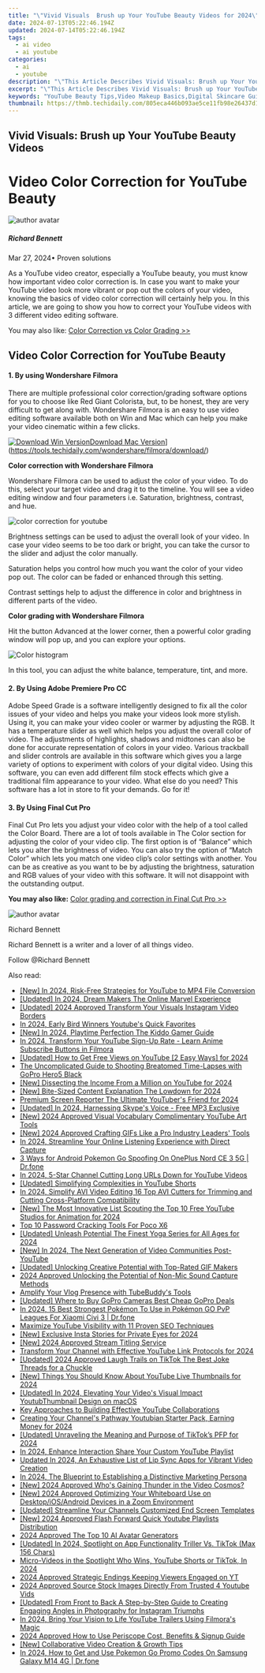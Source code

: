```yaml
---
title: "\"Vivid Visuals  Brush up Your YouTube Beauty Videos for 2024\""
date: 2024-07-13T05:22:46.194Z
updated: 2024-07-14T05:22:46.194Z
tags:
  - ai video
  - ai youtube
categories:
  - ai
  - youtube
description: "\"This Article Describes Vivid Visuals: Brush up Your YouTube Beauty Videos for 2024\""
excerpt: "\"This Article Describes Vivid Visuals: Brush up Your YouTube Beauty Videos for 2024\""
keywords: "YouTube Beauty Tips,Video Makeup Basics,Digital Skincare Guide,Hairstyle Creation,Eye Shadow Techniques,Lip Liner Tricks,Haircut VFX Ideas"
thumbnail: https://thmb.techidaily.com/805eca446b093ae5ce11fb98e26437d115f412aa3eb3971cf8c85804bd7c66ed.jpg
---
```


## Vivid Visuals: Brush up Your YouTube Beauty Videos

# Video Color Correction for YouTube Beauty

![author avatar](https://images.wondershare.com/filmora/article-images/richard-bennett.jpg)

##### Richard Bennett

 Mar 27, 2024• Proven solutions

As a YouTube video creator, especially a YouTube beauty, you must know how important video color correction is. In case you want to make your YouTube video look more vibrant or pop out the colors of your video, knowing the basics of video color correction will certainly help you. In this article, we are going to show you how to correct your YouTube videos with 3 different video editing software.

You may also like: [Color Correction vs Color Grading >>](https://tools.techidaily.com/wondershare/filmora/download/)

## Video Color Correction for YouTube Beauty

#### 1\.  By using Wondershare Filmora

There are multiple professional color correction/grading software options for you to choose like Red Giant Colorista, but, to be honest, they are very difficult to get along with. Wondershare Filmora is an easy to use video editing software available both on Win and Mac which can help you make your video cinematic within a few clicks.

[![Download Win Version](https://images.wondershare.com/filmora/guide/download-btn-win.jpg)](https://tools.techidaily.com/wondershare/filmora/download/)[Download Mac Version](https://images.wondershare.com/filmora/guide/download-btn-mac.jpg)](https://tools.techidaily.com/wondershare/filmora/download/)

**Color correction with Wondershare Filmora**

Wondershare Filmora can be used to adjust the color of your video. To do this, select your target video and drag it to the timeline. You will see a video editing window and four parameters i.e. Saturation, brightness, contrast, and hue.

![color correction for youtube](https://images.wondershare.com/filmora/article-images/color-correction-vs-color-grading-1.jpg)

Brightness settings can be used to adjust the overall look of your video. In case your video seems to be too dark or bright, you can take the cursor to the slider and adjust the color manually.

Saturation helps you control how much you want the color of your video pop out. The color can be faded or enhanced through this setting.

Contrast settings help to adjust the difference in color and brightness in different parts of the video.

**Color grading with Wondershare Filmora**

Hit the button Advanced at the lower corner, then a powerful color grading window will pop up, and you can explore your options.

![Color histogram](https://images.wondershare.com/filmora/article-images/color-correction-vs-color-grading-3.jpg)

In this tool, you can adjust the white balance, temperature, tint, and more.

#### 2\.  By Using Adobe Premiere Pro CC

Adobe Speed Grade is a software intelligently designed to fix all the color issues of your video and helps you make your videos look more stylish. Using it, you can make your video cooler or warmer by adjusting the RGB. It has a temperature slider as well which helps you adjust the overall color of video. The adjustments of highlights, shadows and midtones can also be done for accurate representation of colors in your video. Various trackball and slider controls are available in this software which gives you a large variety of options to experiment with colors of your digital video. Using this software, you can even add different film stock effects which give a traditional film appearance to your video. What else do you need? This software has a lot in store to fit your demands. Go for it!

#### 3\.  By Using Final Cut Pro

Final Cut Pro lets you adjust your video color with the help of a tool called the Color Board. There are a lot of tools available in The Color section for adjusting the color of your video clip. The first option is of “Balance” which lets you alter the brightness of video. You can also try the option of “Match Color” which lets you match one video clip’s color settings with another. You can be as creative as you want to be by adjusting the brightness, saturation and RGB values of your video with this software. It will not disappoint with the outstanding output.

**You may also like:** [Color grading and correction in Final Cut Pro >>](https://tools.techidaily.com/wondershare/filmora/download/)

![author avatar](https://images.wondershare.com/filmora/article-images/richard-bennett.jpg)

Richard Bennett

Richard Bennett is a writer and a lover of all things video.

Follow @Richard Bennett


<ins class="adsbygoogle"
     style="display:block"
     data-ad-format="autorelaxed"
     data-ad-client="ca-pub-7571918770474297"
     data-ad-slot="1223367746"></ins>



<ins class="adsbygoogle"
     style="display:block"
     data-ad-client="ca-pub-7571918770474297"
     data-ad-slot="8358498916"
     data-ad-format="auto"
     data-full-width-responsive="true"></ins>



<span class="atpl-alsoreadstyle">Also read:</span>
<div><ul>
<li><a href="https://youtube-web.techidaily.com/n-2024-risk-free-strategies-for-youtube-to-mp4-file-conversion/"><u>[New] In 2024, Risk-Free Strategies for YouTube to MP4 File Conversion</u></a></li>
<li><a href="https://youtube-web.techidaily.com/ed-in-2024-dream-makers-the-online-marvel-experience/"><u>[Updated] In 2024, Dream Makers  The Online Marvel Experience</u></a></li>
<li><a href="https://instagram-videos.techidaily.com/updated-2024-approved-transform-your-visuals-instagram-video-borders/"><u>[Updated] 2024 Approved  Transform Your Visuals  Instagram Video Borders</u></a></li>
<li><a href="https://youtube-web.techidaily.com/24-early-bird-winners-youtubes-quick-favorites/"><u>In 2024, Early Bird Winners  Youtube's Quick Favorites</u></a></li>
<li><a href="https://screen-sharing-recording.techidaily.com/new-in-2024-playtime-perfection-the-kiddo-gamer-guide/"><u>[New] In 2024, Playtime Perfection  The Kiddo Gamer Guide</u></a></li>
<li><a href="https://youtube-web.techidaily.com/24-transform-your-youtube-sign-up-rate-learn-anime-subscribe-buttons-in-filmora/"><u>In 2024, Transform Your YouTube Sign-Up Rate - Learn Anime Subscribe Buttons in Filmora</u></a></li>
<li><a href="https://youtube-web.techidaily.com/ed-how-to-get-free-views-on-youtube-2-easy-ways-for-2024/"><u>[Updated] How to Get Free Views on YouTube [2 Easy Ways] for 2024</u></a></li>
<li><a href="https://extra-lessons.techidaily.com/the-uncomplicated-guide-to-shooting-breatomed-time-lapses-with-gopro-hero5-black/"><u>The Uncomplicated Guide to Shooting Breatomed Time-Lapses with GoPro Hero5 Black</u></a></li>
<li><a href="https://youtube-web.techidaily.com/issecting-the-income-from-a-million-on-youtube-for-2024/"><u>[New] Dissecting the Income From a Million on YouTube for 2024</u></a></li>
<li><a href="https://youtube-web.techidaily.com/ite-sized-content-explanation-the-lowdown-for-2024/"><u>[New] Bite-Sized Content Explanation  The Lowdown for 2024</u></a></li>
<li><a href="https://youtube-web.techidaily.com/um-screen-reporter-the-ultimate-youtubers-friend-for-2024/"><u>Premium Screen Reporter  The Ultimate YouTuber's Friend for 2024</u></a></li>
<li><a href="https://screen-video-capture.techidaily.com/updated-in-2024-harnessing-skypes-voice-free-mp3-exclusive/"><u>[Updated] In 2024, Harnessing Skype's Voice - Free MP3 Exclusive</u></a></li>
<li><a href="https://youtube-web.techidaily.com/024-approved-visual-vocabulary-complimentary-youtube-art-tools/"><u>[New] 2024 Approved  Visual Vocabulary  Complimentary YouTube Art Tools</u></a></li>
<li><a href="https://youtube-web.techidaily.com/024-approved-crafting-gifs-like-a-pro-industry-leaders-tools/"><u>[New] 2024 Approved  Crafting GIFs Like a Pro  Industry Leaders' Tools</u></a></li>
<li><a href="https://youtube-web.techidaily.com/24-streamline-your-online-listening-experience-with-direct-capture/"><u>In 2024, Streamline Your Online Listening Experience with Direct Capture</u></a></li>
<li><a href="https://android-pokemon-go.techidaily.com/3-ways-for-android-pokemon-go-spoofing-on-oneplus-nord-ce-3-5g-drfone-by-drfone-virtual-android/"><u>3 Ways for Android Pokemon Go Spoofing On OnePlus Nord CE 3 5G | Dr.fone</u></a></li>
<li><a href="https://youtube-videos.techidaily.com/in-2024-5-star-channel-cutting-long-urls-down-for-youtube-videos/"><u>In 2024, 5-Star Channel  Cutting Long URLs Down for YouTube Videos</u></a></li>
<li><a href="https://youtube-web.techidaily.com/ed-simplifying-complexities-in-youtube-shorts/"><u>[Updated] Simplifying Complexities in YouTube Shorts</u></a></li>
<li><a href="https://video-creation-software.techidaily.com/in-2024-simplify-avi-video-editing-16-top-avi-cutters-for-trimming-and-cutting-cross-platform-compatibility/"><u>In 2024, Simplify AVI Video Editing 16 Top AVI Cutters for Trimming and Cutting Cross-Platform Compatibility</u></a></li>
<li><a href="https://youtube-web.techidaily.com/he-most-innovative-list-scouting-the-top-10-free-youtube-studios-for-animation-for-2024/"><u>[New] The Most Innovative List  Scouting the Top 10 Free YouTube Studios for Animation for 2024</u></a></li>
<li><a href="https://easy-unlock-android.techidaily.com/top-10-password-cracking-tools-for-poco-x6-by-drfone-android/"><u>Top 10 Password Cracking Tools For Poco X6</u></a></li>
<li><a href="https://youtube-web.techidaily.com/ed-unleash-potential-the-finest-yoga-series-for-all-ages-for-2024/"><u>[Updated] Unleash Potential  The Finest Yoga Series for All Ages for 2024</u></a></li>
<li><a href="https://youtube-web.techidaily.com/n-2024-the-next-generation-of-video-communities-post-youtube/"><u>[New] In 2024, The Next Generation of Video Communities Post-YouTube</u></a></li>
<li><a href="https://youtube-web.techidaily.com/ed-unlocking-creative-potential-with-top-rated-gif-makers/"><u>[Updated] Unlocking Creative Potential with Top-Rated GIF Makers</u></a></li>
<li><a href="https://youtube-web.techidaily.com/approved-unlocking-the-potential-of-non-mic-sound-capture-methods/"><u>2024 Approved  Unlocking the Potential of Non-Mic Sound Capture Methods</u></a></li>
<li><a href="https://youtube-video-recordings.techidaily.com/amplify-your-vlog-presence-with-tubebuddys-tools/"><u>Amplify Your Vlog Presence with TubeBuddy's Tools</u></a></li>
<li><a href="https://extra-information.techidaily.com/updated-where-to-buy-gopro-cameras-best-cheap-gopro-deals/"><u>[Updated] Where to Buy GoPro Cameras  Best Cheap GoPro Deals</u></a></li>
<li><a href="https://change-location.techidaily.com/in-2024-15-best-strongest-pokemon-to-use-in-pokemon-go-pvp-leagues-for-xiaomi-civi-3-drfone-by-drfone-virtual-android/"><u>In 2024, 15 Best Strongest Pokémon To Use in Pokémon GO PvP Leagues For Xiaomi Civi 3 | Dr.fone</u></a></li>
<li><a href="https://youtube-web.techidaily.com/ize-youtube-visibility-with-11-proven-seo-techniques/"><u>Maximize YouTube Visibility with 11 Proven SEO Techniques</u></a></li>
<li><a href="https://instagram-videos.techidaily.com/new-exclusive-insta-stories-for-private-eyes-for-2024/"><u>[New] Exclusive Insta Stories for Private Eyes for 2024</u></a></li>
<li><a href="https://youtube-web.techidaily.com/024-approved-stream-titling-service/"><u>[New] 2024 Approved  Stream Titling Service</u></a></li>
<li><a href="https://youtube-web.techidaily.com/form-your-channel-with-effective-youtube-link-protocols-for-2024/"><u>Transform Your Channel with Effective YouTube Link Protocols for 2024</u></a></li>
<li><a href="https://tiktok-video-recordings.techidaily.com/updated-2024-approved-laugh-trails-on-tiktok-the-best-joke-threads-for-a-chuckle/"><u>[Updated] 2024 Approved  Laugh Trails on TikTok  The Best Joke Threads for a Chuckle</u></a></li>
<li><a href="https://youtube-web.techidaily.com/hings-you-should-know-about-youtube-live-thumbnails-for-2024/"><u>[New] Things You Should Know About YouTube Live Thumbnails for 2024</u></a></li>
<li><a href="https://youtube-web.techidaily.com/ed-in-2024-elevating-your-videos-visual-impact-youtubthumbnail-design-on-macos/"><u>[Updated] In 2024, Elevating Your Video's Visual Impact  YoutubThumbnail Design on macOS</u></a></li>
<li><a href="https://youtube-web.techidaily.com/pproaches-to-building-effective-youtube-collaborations/"><u>Key Approaches to Building Effective YouTube Collaborations</u></a></li>
<li><a href="https://youtube-web.techidaily.com/ing-your-channels-pathway-youtubian-starter-pack-earning-money-for-2024/"><u>Creating Your Channel's Pathway  Youtubian Starter Pack, Earning Money for 2024</u></a></li>
<li><a href="https://tiktok-video-recordings.techidaily.com/updated-unraveling-the-meaning-and-purpose-of-tiktoks-pfp-for-2024/"><u>[Updated] Unraveling the Meaning and Purpose of TikTok’s PFP for 2024</u></a></li>
<li><a href="https://youtube-web.techidaily.com/24-enhance-interaction-share-your-custom-youtube-playlist/"><u>In 2024, Enhance Interaction  Share Your Custom YouTube Playlist</u></a></li>
<li><a href="https://ai-video-translation.techidaily.com/updated-in-2024-an-exhaustive-list-of-lip-sync-apps-for-vibrant-video-creation/"><u>Updated In 2024, An Exhaustive List of Lip Sync Apps for Vibrant Video Creation</u></a></li>
<li><a href="https://youtube-web.techidaily.com/24-the-blueprint-to-establishing-a-distinctive-marketing-persona/"><u>In 2024, The Blueprint to Establishing a Distinctive Marketing Persona</u></a></li>
<li><a href="https://youtube-web.techidaily.com/024-approved-whos-gaining-thunder-in-the-video-cosmos/"><u>[New] 2024 Approved  Who's Gaining Thunder in the Video Cosmos?</u></a></li>
<li><a href="https://screen-recording.techidaily.com/new-2024-approved-optimizing-your-whiteboard-use-on-desktopiosandroid-devices-in-a-zoom-environment/"><u>[New] 2024 Approved  Optimizing Your Whiteboard Use on Desktop/iOS/Android Devices in a Zoom Environment</u></a></li>
<li><a href="https://youtube-web.techidaily.com/ed-streamline-your-channels-customized-end-screen-templates/"><u>[Updated] Streamline Your Channels  Customized End Screen Templates</u></a></li>
<li><a href="https://youtube-web.techidaily.com/024-approved-flash-forward-quick-youtube-playlists-distribution/"><u>[New] 2024 Approved  Flash Forward  Quick Youtube Playlists Distribution</u></a></li>
<li><a href="https://ai-topics.techidaily.com/2024-approved-the-top-10-ai-avatar-generators/"><u>2024 Approved The Top 10 AI Avatar Generators</u></a></li>
<li><a href="https://tiktok-clips.techidaily.com/updated-in-2024-spotlight-on-app-functionality-triller-vs-tiktok-max-156-chars/"><u>[Updated] In 2024, Spotlight on App Functionality  Triller Vs. TikTok (Max 156 Chars)</u></a></li>
<li><a href="https://youtube-web.techidaily.com/-videos-in-the-spotlight-who-wins-youtube-shorts-or-tiktok-in-2024/"><u>Micro-Videos in the Spotlight  Who Wins, YouTube Shorts or TikTok, In 2024</u></a></li>
<li><a href="https://youtube-web.techidaily.com/approved-strategic-endings-keeping-viewers-engaged-on-yt/"><u>2024 Approved  Strategic Endings  Keeping Viewers Engaged on YT</u></a></li>
<li><a href="https://youtube-web.techidaily.com/approved-source-stock-images-directly-from-trusted-4-youtube-vids/"><u>2024 Approved  Source Stock Images Directly From Trusted 4 Youtube Vids</u></a></li>
<li><a href="https://instagram-video-recordings.techidaily.com/updated-from-front-to-back-a-step-by-step-guide-to-creating-engaging-angles-in-photography-for-instagram-triumphs/"><u>[Updated] From Front to Back  A Step-by-Step Guide to Creating Engaging Angles in Photography for Instagram Triumphs</u></a></li>
<li><a href="https://youtube-web.techidaily.com/24-bring-your-vision-to-life-youtube-trailers-using-filmoras-magic/"><u>In 2024, Bring Your Vision to Life  YouTube Trailers Using Filmora's Magic</u></a></li>
<li><a href="https://some-guidance.techidaily.com/2024-approved-how-to-use-periscope-cost-benefits-and-signup-guide/"><u>2024 Approved  How to Use Periscope  Cost, Benefits & Signup Guide</u></a></li>
<li><a href="https://youtube-web.techidaily.com/ollaborative-video-creation-and-growth-tips/"><u>[New] Collaborative Video Creation & Growth Tips</u></a></li>
<li><a href="https://change-location.techidaily.com/in-2024-how-to-get-and-use-pokemon-go-promo-codes-on-samsung-galaxy-m14-4g-drfone-by-drfone-virtual-android/"><u>In 2024, How to Get and Use Pokemon Go Promo Codes On Samsung Galaxy M14 4G | Dr.fone</u></a></li>
</ul></div>
